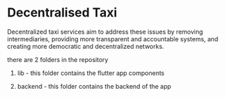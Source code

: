 
# Decentralised Taxi

Decentralized taxi services aim to address these issues by removing intermediaries, providing more transparent and accountable systems, and creating more democratic and decentralized networks.


there are 2 folders in the repository

1) lib - this folder contains the flutter app components
 

2) backend - this folder contains the backend of the app






